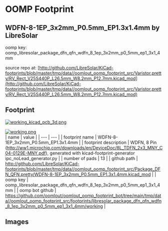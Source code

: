 # OOMP Footprint  
## WDFN-8-1EP_3x2mm_P0.5mm_EP1.3x1.4mm  by LibreSolar  
  
oomp key: oomp_libresolar_package_dfn_qfn_wdfn_8_1ep_3x2mm_p0_5mm_ep1_3x1_4mm  
  
source repo at: [http://github.com/LibreSolar/KiCad-footprints/blob/master/tmp/data//oomlout_oomp_footprint_src/Varistor.pretty/RV_Rect_V25S440P_L26.5mm_W8.2mm_P12.7mm.kicad_mod](http://github.com/LibreSolar/KiCad-footprints/blob/master/tmp/data//oomlout_oomp_footprint_src/Varistor.pretty/RV_Rect_V25S440P_L26.5mm_W8.2mm_P12.7mm.kicad_mod)  
## Footprint  
  
[![working_kicad_pcb_3d.png](working_kicad_pcb_3d_600.png)](working_kicad_pcb_3d.png)  
  
[![working.png](working_600.png)](working.png)  
| name | value | 
| --- | --- | 
| footprint name | WDFN-8-1EP_3x2mm_P0.5mm_EP1.3x1.4mm | 
| footprint description | WDFN, 8 Pin (http://ww1.microchip.com/downloads/en/DeviceDoc/8L_TDFN_2x3_MNY_C04-0129E-MNY.pdf), generated with kicad-footprint-generator ipc_noLead_generator.py | 
| number of pads | 13 | 
| github path | http://github.com/LibreSolar/KiCad-footprints/blob/master/tmp/data//oomlout_oomp_footprint_src/Package_DFN_QFN.pretty/WDFN-8-1EP_3x2mm_P0.5mm_EP1.3x1.4mm.kicad_mod | 
| oomp key | oomp_libresolar_package_dfn_qfn_wdfn_8_1ep_3x2mm_p0_5mm_ep1_3x1_4mm | 
| oomp bot github | https://github.com/oomlout/oomlout_oomp_footprint_bot/tree/main/tmp/data//oomlout_oomp_footprint_src/footprints/libresolar_package_dfn_qfn_wdfn_8_1ep_3x2mm_p0_5mm_ep1_3x1_4mm/working | 
## Images  
